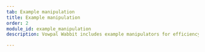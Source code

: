 ```yaml
---
tab: Example manipulation
title: Example manipulation
order: 2
module_id: example_manipulation
description: Vowpal Wabbit includes example manipulators for efficiency and ease of deployment so you can suppress or combine different feature sources and maximize performance.

---
```


